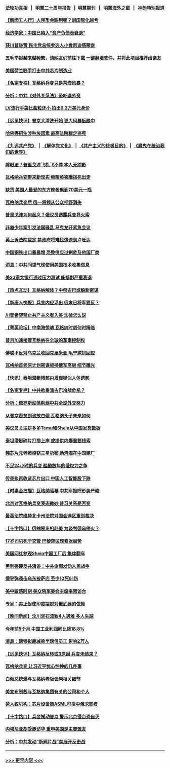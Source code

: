 #### [法轮功真相](https://github.com/gfw-breaker/truth/blob/master/README.md?t=0) &nbsp;&nbsp;|&nbsp;&nbsp; [明慧二十周年报告](https://github.com/gfw-breaker/mh-reports/blob/master/README.md?t=0) &nbsp;&nbsp;|&nbsp;&nbsp;[明慧期刊](https://github.com/gfw-breaker/mh-qikan) &nbsp;&nbsp;|&nbsp;&nbsp; [明慧海外之窗](https://github.com/gfw-breaker/mh-news/blob/master/README.md?t=0) &nbsp;&nbsp;|&nbsp;&nbsp; [神韵特别报道](https://github.com/gfw-breaker/mh-news/blob/master/shenyun.md?t=0)
#### [【新闻五人行】人民币会跌到哪？越国际化越亏](../pages/nsc418/n14025270.md?t=06301543) 
#### [经济学家：中国已陷入“资产负债表衰退”](../pages/nsc418/n14025366.md?t=06301543) 
#### [获川普称赞 民主党总统参选人小肯尼迪感荣幸](../pages/nsc418/n14025023.md?t=06301543) 
#### 五毛举报越来越频繁，请网友们前往下载 [一键翻墙软件](https://github.com/gfw-breaker/ssr-accounts)，并将此项目推荐给亲友
#### [美国荷兰联手打击中共芯片制造业](../pages/nsc418/n14025247.md?t=06301543) 
#### [【名家专栏】瓦格纳兵变只是茶壶风暴？](../pages/nsc418/n14024996.md?t=06301543) 
#### [分析：中共《对外关系法》恐吓退外资](../pages/nsc418/n14025071.md?t=06301543) 
#### [LV流行手袋比盐粒还小 拍出6.3万美元身价](../pages/nsc418/n14025129.md?t=06301543) 
#### [【远见快评】普京大清洗开始 更大风暴酝酿中](../pages/nsc418/n14025028.md?t=06301543) 
#### [哈佛等招生涉种族因素 最高法院裁定违宪](../pages/nsc418/n14025044.md?t=06301543) 
#### [《九评共产党》](https://github.com/begood0513/9ping.md/blob/master/README.md) &nbsp;|&nbsp; [《解体党文化》](../../../../jtdwh.md/blob/master/README.md)  &nbsp;|&nbsp; [《共产主义的终极目的》](../../../../gczydzjmd.md/blob/master/README.md) &nbsp;|&nbsp; [《魔鬼在统治我们的世界》](../../../../mgztzwmdsj.md/blob/master/README.md) 
#### [障眼法？普里戈津飞机飞不停 本人无踪影](../pages/nsc418/n14025103.md?t=06301543) 
#### [瓦格纳兵变带来新现实 俄精英被曝搭机出走](../pages/nsc418/n14025029.md?t=06301543) 
#### [缺货 美国人最爱的东方辣酱飙到70美元一瓶](../pages/nsc418/n14025070.md?t=06301543) 
#### [瓦格纳兵变后 俄一将领从公众视野消失](../pages/nsc418/n14024995.md?t=06301543) 
#### [普里戈津为何起义？俄议员透露兵变导火索](../pages/nsc418/n14024935.md?t=06301543) 
#### [非裔少年案引发法国骚乱 马克龙开紧急会议](../pages/nsc418/n14024887.md?t=06301543) 
#### [英上诉法院裁定 禁政府将难民遣送到卢旺达](../pages/nsc418/n14024888.md?t=06301543) 
#### [中国钢铁出口量暴增 恐致供应过剩危及他国厂商](../pages/nsc418/n14024808.md?t=06301543) 
#### [消息：中共间谍气球使用美国技术收集信息](../pages/nsc418/n14024759.md?t=06301543) 
#### [美23家大银行通过压力测试 能抵御严重衰退](../pages/nsc418/n14024622.md?t=06301543) 
#### [【热点互动】瓦格纳解体？中俄古巴或酿新密谋](../pages/nsc418/n14024508.md?t=06301543) 
#### [【新唐人快报】兵变内应浮出 俄末日将军要反？](../pages/nsc418/n14024483.md?t=06301543) 
#### [川普希望禁止共产主义者入美 法律怎么说](../pages/nsc418/n14024328.md?t=06301543) 
#### [【菁英论坛】中南海惊魂 瓦格纳时刻何时降临](../pages/nsc418/n14024388.md?t=06301543) 
#### [普京加速接管瓦格纳在全球的军事控制权](../pages/nsc418/n14024419.md?t=06301543) 
#### [傅聪不反对乌克兰收回克里米亚 毛宁尴尬回应](../pages/nsc418/n14024401.md?t=06301543) 
#### [瓦格纳首领原计划密谋抓捕俄军高层 细节曝光](../pages/nsc418/n14024438.md?t=06301543) 
#### [【快讯】泰坦潜艇残骸内发现疑似人体遗骸](../pages/nsc418/n14024456.md?t=06301543) 
#### [【名家专栏】中共欲重演古巴冷战危机？](../pages/nsc418/n14024244.md?t=06301543) 
#### [分析：俄罗斯动荡削弱中共全球外交努力](../pages/nsc418/n14024391.md?t=06301543) 
#### [从普京密友到流放白俄 瓦格纳头子未来如何](../pages/nsc418/n14024413.md?t=06301543) 
#### [美议员关注拼多多Temu和Shein从中国发货数据](../pages/nsc418/n14024400.md?t=06301543) 
#### [泰坦潜艇碎片打捞上岸 或提供内爆重要线索](../pages/nsc418/n14024361.md?t=06301543) 
#### [韩芯片元老被控窃三星机密 助鸿海在中国建厂](../pages/nsc418/n14023756.md?t=06301543) 
#### [不足24小时的兵变 醖酿数年的俄权力之争](../pages/nsc418/n14024338.md?t=06301543) 
#### [传美拟再收紧芯片出口 中国人工智能股下跌](../pages/nsc418/n14024306.md?t=06301543) 
#### [【时事金扫描】瓦格纳落幕 中共军报呼形势严峻](../pages/nsc418/n14024331.md?t=06301543) 
#### [北京对瓦格纳兵变表态微妙 普习关系是否变](../pages/nsc418/n14024161.md?t=06301543) 
#### [最高法院维持北卡州法院对国会选区重划裁决](../pages/nsc418/n14023653.md?t=06301543) 
#### [【十字路口】俄神秘专机赴美 为谈判俄乌停火？](../pages/nsc418/n14024262.md?t=06301543) 
#### [17岁司机死于交管 巴黎郊区现紧张局势](../pages/nsc418/n14024247.md?t=06301543) 
#### [美国网红参观Shein中国工厂后 集体翻车](../pages/nsc418/n14024265.md?t=06301543) 
#### [黑利强硬反共演讲：中共企图发动人民战争](../pages/nsc418/n14024162.md?t=06301543) 
#### [俄导弹袭击乌东披萨店 至少10死61伤](../pages/nsc418/n14024173.md?t=06301543) 
#### [美中敏感时刻 美众院军委会主席率团访台](../pages/nsc418/n14024129.md?t=06301543) 
#### [专家：美正促使印度摆脱对俄武器的依赖](../pages/nsc418/n14024081.md?t=06301543) 
#### [【晚间新闻】汶川泥石流致4人遇难 多人失踪](../pages/nsc418/n14024078.md?t=06301543) 
#### [今年前5个月 中国工业利润同比降18.8%](../pages/nsc418/n14023953.md?t=06301543) 
#### [消息：瑞银拟裁减逾半瑞信员工 影响2万人](../pages/nsc418/n14023942.md?t=06301543) 
#### [【远见快评】瓦格纳反转或3原因 兵变未结束？](../pages/nsc418/n14023786.md?t=06301543) 
#### [瓦格纳兵变 让习近平忧心忡忡的几件事](../pages/nsc418/n14023684.md?t=06301543) 
#### [白俄总统爆与瓦格纳老板谈判相关细节](../pages/nsc418/n14023629.md?t=06301543) 
#### [美宣布制裁与瓦格纳集团有关的公司和个人](../pages/nsc418/n14023753.md?t=06301543) 
#### [荷人权机构：芯片设备商ASML可拒中俄求职者](../pages/nsc418/n14023717.md?t=06301543) 
#### [【十字路口】兵变撼动普京 警示北京侵台恐自灭](../pages/nsc418/n14023496.md?t=06301543) 
#### [内塔尼亚胡受邀访华 重申美国是主要盟友](../pages/nsc418/n14023686.md?t=06301543) 
#### [分析：中共发动“新鸦片战”美展开反击战](../pages/nsc418/n14023665.md?t=06301543) 

----
#### [ >>> 更早内容 <<< ](../indexes/nsc418-earlier.md)
